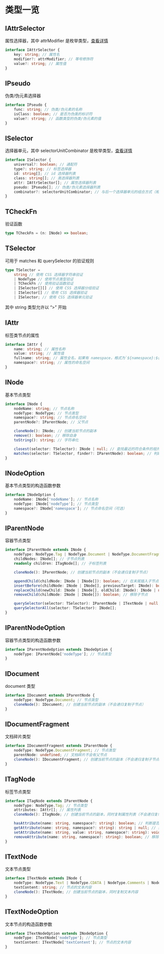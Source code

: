 # 类型一览

## IAttrSelector

属性选择器，其中 attrModifier 是枚举类型，[查看详情](attr-modifier.md)

```typescript
interface IAttrSelector {
	key: string; // 属性名
	modifier?: attrModifier; // 等号修饰符
	value?: string; // 属性值
}
```

## IPseudo

伪类/伪元素选择器

```typescript
interface IPseudo {
	func: string; // 伪类/伪元素的名称
	isClass: boolean; // 是否为伪类的标识符
	value?: string; // 函数类型的伪类/伪元素的值
}
```

## ISelector

选择器单元，其中 selectorUnitCombinator 是枚举类型，[查看详情](attr-modifier.md)

```typescript
interface ISelector {
	universal?: boolean; // 通配符
	type?: string; // 标签选择器
	id: string[]; // id 选择器列表
	class: string[]; // 类选择器列表
	attr: IAttrSelector[]; // 属性选择器列表
	pseudo: IPseudo[]; // 伪类/伪元素选择器列表
	combinator?: selectorUnitCombinator; // 与后一个选择器单元的组合方式（相邻兄弟选择器、兄弟选择器、子选择）
}
```

## TCheckFn

验证函数

```typescript
type TCheckFn = (n: INode) => boolean;
```

## TSelector

可用于 matches 和 querySelector 的验证规则

```typescript
type TSelector =
    string // 使用 CSS 选择器字符串验证
    | NodeType // 使用节点类型验证
    | TCheckFn // 使用验证函数验证
    | ISelector[][] // 使用 CSS 选择器分组验证
    | ISelector[] // 使用 CSS 选择器验证
    | ISelector; // 使用 CSS 选择器单元验证
```

其中 string 类型允许以 “>” 开始

## IAttr

标签类节点的属性

```typescript
interface IAttr {
	name: string; // 属性名称
	value: string; // 属性值
	fullname: string; // 属性全名，如果有 namespace，格式为`${namespace}:${name}`，否则与 name 相同
	namespace?: string; // 属性的命名空间
}
```

## INode

基本节点类型

```typescript
interface INode {
	nodeName: string; // 节点名称
	nodeType: NodeType; // 节点类型
	namespace?: string; // 节点命名空间
	parentNode?: IParentNode; // 父节点

	cloneNode(): INode; // 创建当前节点的副本
	remove(): boolean; // 移除自身
	toString(): string; // 字符串化

	closest(selector: TSelector): INode | null; // 查找最近的符合条件的祖先节点（含自身）
	matches(selector: TSelector, finder?: IParentNode): boolean; // 判断自身是否符合条件
}
```

## INodeOption

基本节点类型的构造函数参数

```typescript
interface INodeOption {
	nodeName: INode['nodeName']; // 节点名称
	nodeType: INode['nodeType']; // 节点类型
    namespace?: INode['namespace']; // 节点命名空间（可选）
}
```

## IParentNode

容器节点类型

```typescript
interface IParentNode extends INode {
	nodeType: NodeType.Tag | NodeType.Document | NodeType.DocumentFragment; // 节点类型
	childNodes: INode[]; // 子节点列表
	readonly children: ITagNode[]; // 子标签列表

	cloneNode(): IParentNode; // 创建当前节点的副本（不会递归复制子节点）

	appendChild(childNode: INode | INode[]): boolean; // 在末尾插入子节点
	insertBefore(childNode: INode | INode[], previousTarget: INode): boolean; // 插入到某个子节点之前
	replaceChild(newChild: INode | INode[], oldChild: INode): INode | null; // 替换某个子节点
	removeChild(childNode: INode | INode[]): boolean; // 移除子节点

	querySelector(selector: TSelector): IParentNode | ITextNode | null;
	querySelectorAll(selector: TSelector): INode[];
}
```

## IParentNodeOption

容器节点类型的构造函数参数

```typescript
interface IParentNodeOption extends INodeOption {
	nodeType: IParentNode['nodeType']; // 节点类型
}
```

## IDocument

document 类型

```typescript
interface IDocument extends IParentNode {
	nodeType: NodeType.Document; // 节点类型
	cloneNode(): IDocument; // 创建当前节点的副本（不会递归复制子节点）
}
```

## IDocumentFragment

文档碎片类型

```typescript
interface IDocumentFragment extends IParentNode {
	nodeType: NodeType.DocumentFragment; // 节点类型
	parentNode: undefined; // 文档碎片不会有父节点
	cloneNode(): IDocumentFragment; // 创建当前节点的副本（不会递归复制子节点）
}
```

## ITagNode

标签节点类型

```typescript
interface ITagNode extends IParentNode {
	nodeType: NodeType.Tag; // 节点类型
	attributes: IAttr[]; // 属性列表
    cloneNode(): ITagNode; // 创建当前节点的副本，同时复制属性列表（不会递归复制子节点）

	hasAttribute(name: string, namespace?: string): boolean; // 判断是否具有指定属性
	getAttribute(name: string, namespace?: string): string | null; // 获取指定属性
	setAttribute(name: string, value: string, namespace?: string): void; // 设置指定属性
	removeAttribute(name: string, namespace?: string): boolean; // 移除指定属性
}
```

## ITextNode

文本节点类型

```typescript
interface ITextNode extends INode {
	nodeType: NodeType.Text | NodeType.CDATA | NodeType.Comments | NodeType.XMLDecl | NodeType.DocType; // 节点类型
	textContent: string; // 节点的文本内容
	cloneNode(): ITextNode; // 创建当前节点的副本，同时复制文本内容
}
```

## ITextNodeOption

文本节点的构造函数参数

```typescript
interface ITextNodeOption extends INodeOption {
	nodeType: ITextNode['nodeType']; // 节点类型
	textContent: ITextNode['textContent']; // 节点的文本内容
}
```
